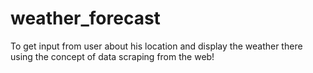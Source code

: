 # weather_forecast
To get input from user about his location and display the weather there using the concept of data scraping from the web!
